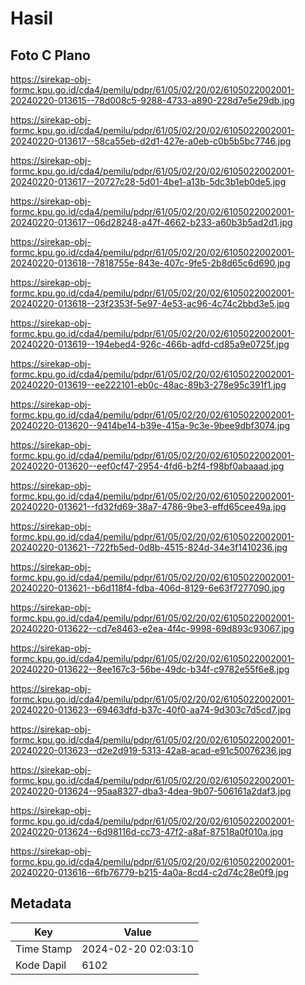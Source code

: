 # Hasil

## Foto C Plano

https://sirekap-obj-formc.kpu.go.id/cda4/pemilu/pdpr/61/05/02/20/02/6105022002001-20240220-013615--78d008c5-9288-4733-a890-228d7e5e29db.jpg

https://sirekap-obj-formc.kpu.go.id/cda4/pemilu/pdpr/61/05/02/20/02/6105022002001-20240220-013617--58ca55eb-d2d1-427e-a0eb-c0b5b5bc7746.jpg

https://sirekap-obj-formc.kpu.go.id/cda4/pemilu/pdpr/61/05/02/20/02/6105022002001-20240220-013617--20727c28-5d01-4be1-a13b-5dc3b1eb0de5.jpg

https://sirekap-obj-formc.kpu.go.id/cda4/pemilu/pdpr/61/05/02/20/02/6105022002001-20240220-013617--06d28248-a47f-4662-b233-a60b3b5ad2d1.jpg

https://sirekap-obj-formc.kpu.go.id/cda4/pemilu/pdpr/61/05/02/20/02/6105022002001-20240220-013618--7818755e-843e-407c-9fe5-2b8d65c6d690.jpg

https://sirekap-obj-formc.kpu.go.id/cda4/pemilu/pdpr/61/05/02/20/02/6105022002001-20240220-013618--23f2353f-5e97-4e53-ac96-4c74c2bbd3e5.jpg

https://sirekap-obj-formc.kpu.go.id/cda4/pemilu/pdpr/61/05/02/20/02/6105022002001-20240220-013619--194ebed4-926c-466b-adfd-cd85a9e0725f.jpg

https://sirekap-obj-formc.kpu.go.id/cda4/pemilu/pdpr/61/05/02/20/02/6105022002001-20240220-013619--ee222101-eb0c-48ac-89b3-278e95c391f1.jpg

https://sirekap-obj-formc.kpu.go.id/cda4/pemilu/pdpr/61/05/02/20/02/6105022002001-20240220-013620--9414be14-b39e-415a-9c3e-9bee9dbf3074.jpg

https://sirekap-obj-formc.kpu.go.id/cda4/pemilu/pdpr/61/05/02/20/02/6105022002001-20240220-013620--eef0cf47-2954-4fd6-b2f4-f98bf0abaaad.jpg

https://sirekap-obj-formc.kpu.go.id/cda4/pemilu/pdpr/61/05/02/20/02/6105022002001-20240220-013621--fd32fd69-38a7-4786-9be3-effd65cee49a.jpg

https://sirekap-obj-formc.kpu.go.id/cda4/pemilu/pdpr/61/05/02/20/02/6105022002001-20240220-013621--722fb5ed-0d8b-4515-824d-34e3f1410236.jpg

https://sirekap-obj-formc.kpu.go.id/cda4/pemilu/pdpr/61/05/02/20/02/6105022002001-20240220-013621--b6d118f4-fdba-406d-8129-6e63f7277090.jpg

https://sirekap-obj-formc.kpu.go.id/cda4/pemilu/pdpr/61/05/02/20/02/6105022002001-20240220-013622--cd7e8463-e2ea-4f4c-9998-69d893c93067.jpg

https://sirekap-obj-formc.kpu.go.id/cda4/pemilu/pdpr/61/05/02/20/02/6105022002001-20240220-013622--8ee167c3-56be-49dc-b34f-c9782e55f6e8.jpg

https://sirekap-obj-formc.kpu.go.id/cda4/pemilu/pdpr/61/05/02/20/02/6105022002001-20240220-013623--69463dfd-b37c-40f0-aa74-9d303c7d5cd7.jpg

https://sirekap-obj-formc.kpu.go.id/cda4/pemilu/pdpr/61/05/02/20/02/6105022002001-20240220-013623--d2e2d919-5313-42a8-acad-e91c50076236.jpg

https://sirekap-obj-formc.kpu.go.id/cda4/pemilu/pdpr/61/05/02/20/02/6105022002001-20240220-013624--95aa8327-dba3-4dea-9b07-506161a2daf3.jpg

https://sirekap-obj-formc.kpu.go.id/cda4/pemilu/pdpr/61/05/02/20/02/6105022002001-20240220-013624--6d98116d-cc73-47f2-a8af-87518a0f010a.jpg

https://sirekap-obj-formc.kpu.go.id/cda4/pemilu/pdpr/61/05/02/20/02/6105022002001-20240220-013616--6fb76779-b215-4a0a-8cd4-c2d74c28e0f9.jpg


## Metadata

| Key        | Value               |
| ---------- | ------------------- |
| Time Stamp | 2024-02-20 02:03:10 |
| Kode Dapil | 6102                |



